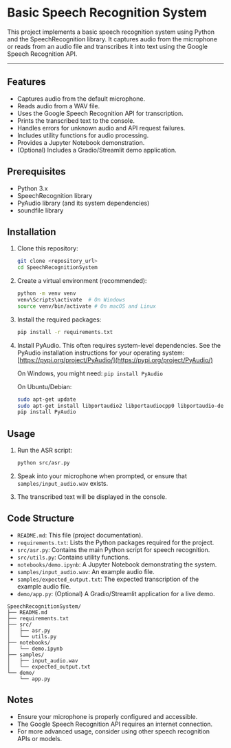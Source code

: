# Basic Speech Recognition System

This project implements a basic speech recognition system using Python and the SpeechRecognition library.  It captures audio from the microphone or reads from an audio file and transcribes it into text using the Google Speech Recognition API.

--- 


## Features

* Captures audio from the default microphone.
* Reads audio from a WAV file.
* Uses the Google Speech Recognition API for transcription.
* Prints the transcribed text to the console.
* Handles errors for unknown audio and API request failures.
* Includes utility functions for audio processing.
* Provides a Jupyter Notebook demonstration.
* (Optional) Includes a Gradio/Streamlit demo application.

## Prerequisites

* Python 3.x
* SpeechRecognition library
* PyAudio library (and its system dependencies)
* soundfile library

## Installation

1.  Clone this repository:

    ```bash
    git clone <repository_url>
    cd SpeechRecognitionSystem
    ```
2.  Create a virtual environment (recommended):

    ```bash
    python -m venv venv
    venv\Scripts\activate  # On Windows
    source venv/bin/activate # On macOS and Linux
    ```
3.  Install the required packages:

    ```bash
    pip install -r requirements.txt
    ```
4.  Install PyAudio.  This often requires system-level dependencies.  See the PyAudio installation instructions for your operating system:
    [https://pypi.org/project/PyAudio/](https://pypi.org/project/PyAudio/)

    On Windows, you might need: `pip install PyAudio`

    On Ubuntu/Debian:

    ```bash
    sudo apt-get update
    sudo apt-get install libportaudio2 libportaudiocpp0 libportaudio-dev
    pip install PyAudio
    ```

## Usage

1.  Run the ASR script:

    ```bash
    python src/asr.py
    ```
2.  Speak into your microphone when prompted, or ensure that  `samples/input_audio.wav` exists.
3.  The transcribed text will be displayed in the console.

## Code Structure

* `README.md`: This file (project documentation).
* `requirements.txt`: Lists the Python packages required for the project.
* `src/asr.py`: Contains the main Python script for speech recognition.
* `src/utils.py`: Contains utility functions.
* `notebooks/demo.ipynb`: A Jupyter Notebook demonstrating the system.
* `samples/input_audio.wav`: An example audio file.
* `samples/expected_output.txt`: The expected transcription of the example audio file.
* `demo/app.py`: (Optional) A Gradio/Streamlit application for a live demo.

```
SpeechRecognitionSystem/
├── README.md
├── requirements.txt
├── src/
│   ├── asr.py
│   └── utils.py
├── notebooks/
│   └── demo.ipynb
├── samples/
│   ├── input_audio.wav
│   └── expected_output.txt
└── demo/
    └── app.py
```

## Notes

* Ensure your microphone is properly configured and accessible.
* The Google Speech Recognition API requires an internet connection.
* For more advanced usage, consider using other speech recognition APIs or models.








